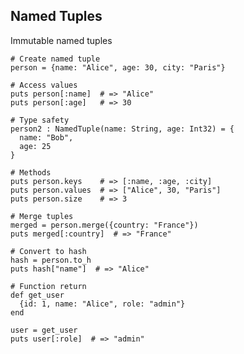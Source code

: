 <!-- METADATA
{
  "title": "Crystal Named Tuples",
  "tags": [
    "crystal",
    "tuples",
    "data-structures"
  ],
  "language": "crystal"
}
-->

## Named Tuples
Immutable named tuples
```crystal
# Create named tuple
person = {name: "Alice", age: 30, city: "Paris"}

# Access values
puts person[:name]  # => "Alice"
puts person[:age]   # => 30

# Type safety
person2 : NamedTuple(name: String, age: Int32) = {
  name: "Bob",
  age: 25
}

# Methods
puts person.keys    # => [:name, :age, :city]
puts person.values  # => ["Alice", 30, "Paris"]
puts person.size    # => 3

# Merge tuples
merged = person.merge({country: "France"})
puts merged[:country]  # => "France"

# Convert to hash
hash = person.to_h
puts hash["name"]  # => "Alice"

# Function return
def get_user
  {id: 1, name: "Alice", role: "admin"}
end

user = get_user
puts user[:role]  # => "admin"
```
